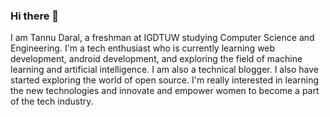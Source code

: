 ### Hi there 👋
I am Tannu Daral, a freshman at IGDTUW studying Computer Science and Engineering. I'm a tech enthusiast who is currently learning web development, android development, and exploring the field of machine learning and artificial intelligence. I am also a technical blogger. I also have started exploring the world of open source.
I'm really interested in learning the new technologies and innovate and empower women to become a part of the tech industry.

<!--
**tannudaral/tannudaral** is a ✨ _special_ ✨ repository because its `README.md` (this file) appears on your GitHub profile.

Here are some ideas to get you started:

- 🔭 I’m currently working on GS: GrihSangini, a startup that I am creating with my friends.
- 🌱 I’m currently learning HTML5, CSS, JAVASCRIPT, Java and Kotlin.
- 💬 Ask me about technology, books, music, video editing and photoshop.
- 📫 How to reach me: find me @tannudaral on twitter, dms open! ^_^
- 😄 Pronouns: She/Her/They/Them
- ⚡ Fun fact: I make youtube videos.
-->
